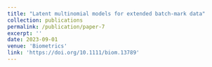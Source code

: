 ```yaml
---
title: "Latent multinomial models for extended batch-mark data"
collection: publications
permalink: /publication/paper-7
excerpt: ''
date: 2023-09-01
venue: 'Biometrics'
link: 'https://doi.org/10.1111/biom.13789'
---
```

